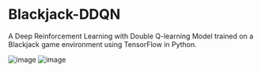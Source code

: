 # Blackjack-DDQN
A Deep Reinforcement Learning with Double Q-learning Model trained on a Blackjack game environment using TensorFlow in Python.

![image](https://user-images.githubusercontent.com/86870298/124348614-86cc3d80-dbf3-11eb-895b-38f3421b2d15.png)
![image](https://user-images.githubusercontent.com/86870298/124348579-4f5d9100-dbf3-11eb-9123-a7dd75913147.png)
